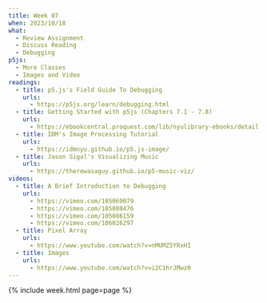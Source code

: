 ```yaml
---
title: Week 07
when: 2023/10/18
what:
  - Review Assignment
  - Discuss Reading
  - Debugging
p5js:
  - More Classes
  - Images and Video
readings:
  - title: p5.js's Field Guide To Debugging
    urls:
      - https://p5js.org/learn/debugging.html
  - title: Getting Started with p5js (Chapters 7.1 - 7.8)
    urls:
      - https://ebookcentral.proquest.com/lib/nyulibrary-ebooks/detail.action?docID=4333728
  - title: IDM's Image Processing Tutorial
    urls:
      - https://idmnyu.github.io/p5.js-image/
  - title: Jason Sigal's Visualizing Music
    urls:
      - https://therewasaguy.github.io/p5-music-viz/
videos:
  - title: A Brief Introduction to Debugging
    urls:
      - https://vimeo.com/105069079
      - https://vimeo.com/105080476
      - https://vimeo.com/105086159
      - https://vimeo.com/106026297
  - title: Pixel Array
    urls:
      - https://www.youtube.com/watch?v=nMUMZ5YRxHI
  - title: Images
    urls:
      - https://www.youtube.com/watch?v=i2C1hrJMwz0
---
```

{% include week.html page=page %}
